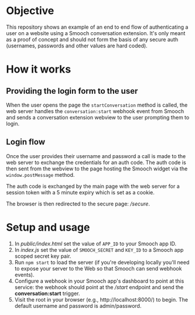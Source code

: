 # Objective

This repository shows an example of an end to end flow of authenticating a user on a website using a Smooch conversation extension. It's only meant as a proof of concept and should not form the basis of any secure auth (usernames, passwords and other values are hard coded).

# How it works

## Providing the login form to the user
When the user opens the page the `startConversation` method is called, the web server handles the `conversation:start` webhook event from Smooch and sends a conversation extension webview to the user prompting them to login.

## Login flow
Once the user provides their username and password a call is made to the web server to exchange the credentials for an auth code. The auth code is then sent from the webview to the page hosting the Smooch widget via the `window.postMessage` method.

The auth code is exchanged by the main page with the web server for a session token with a 5 minute expiry which is set as a cookie.

The browser is then redirected to the secure page: _/secure_.

# Setup and usage

1. In _public/index.html_ set the value of `APP_ID` to your Smooch app ID.
2. In _index.js_ set the value of `SMOOCH_SECRET` and `KEY_ID` to a Smooch app scoped secret key pair.
3. Run `npm start` to load the server (if you're developing locally you'll need to expose your server to the Web so that Smooch can send webhook events).
4. Configure a webhook in your Smooch app's dashboard to point at this service: the webhook should point at the _/start_ endpoint and send the **conversation:start** trigger.
5. Visit the root in your browser (e.g., http://localhost:8000/) to begin. The default username and password is admin/password.
